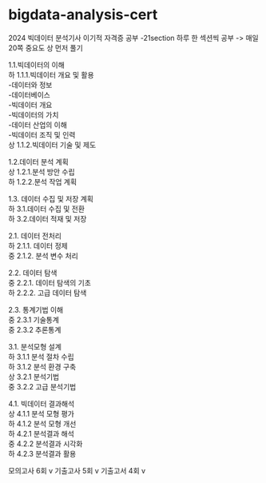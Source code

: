 # bigdata-analysis-cert
2024 빅데이터 분석기사 이기적 자격증 공부
-21section 하루 한 섹션씩 공부 -> 매일 20쪽
중요도 상 먼저 풀기

1.1.빅데이터의 이해  
하 1.1.1.빅데이터 개요 및 활용  
  -데이터와 정보  
  -데이터베이스  
  -빅데이터 개요  
  -빅데이터의 가치  
  -데이터 산업의 이해  
  -빅데이터 조직 및 인력  
상 1.1.2.빅데이터 기술 및 제도  
  
1.2.데이터 분석 계획  
상 1.2.1.분석 방안 수립  
하 1.2.2.분석 작업 계획  

1.3. 데이터 수집 및 저장 계획  
하 3.1.데이터 수집 및 전환  
하 3.2.데이터 적재 및 저장  

2.1. 데이터 전처리  
하 2.1.1. 데이터 정제  
중 2.1.2. 분석 변수 처리

2.2. 데이터 탐색  
중 2.2.1. 데이터 탐색의 기초  
하 2.2.2. 고급 데이터 탐색  

2.3. 통계기법 이해  
중 2.3.1 기술통계  
중 2.3.2 추론통계  

3.1. 분석모형 설계  
하 3.1.1 분석 절차 수립  
하 3.1.2 분석 환경 구축  
상 3.2.1 분석기법  
중 3.2.2 고급 분석기법  

4.1. 빅데이터 결과해석  
상 4.1.1 분석 모형 평가  
하 4.1.2 분석 모형 개선  
하 4.2.1 분석결과 해석  
중 4.2.2 분석결과 시각화  
하 4.2.3 분석결과 활용  

모의고사 6회 v
기출고사 5회 v
기출고서 4회 v

